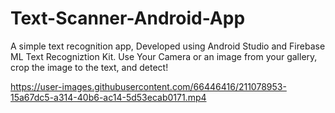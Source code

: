 # Text-Scanner-Android-App
A simple text recognition app, Developed using Android Studio and Firebase ML Text Recogniztion Kit.
Use Your Camera or an image from your gallery, crop the image to the text, and detect!



https://user-images.githubusercontent.com/66446416/211078953-15a67dc5-a314-40b6-ac14-5d53ecab0171.mp4

